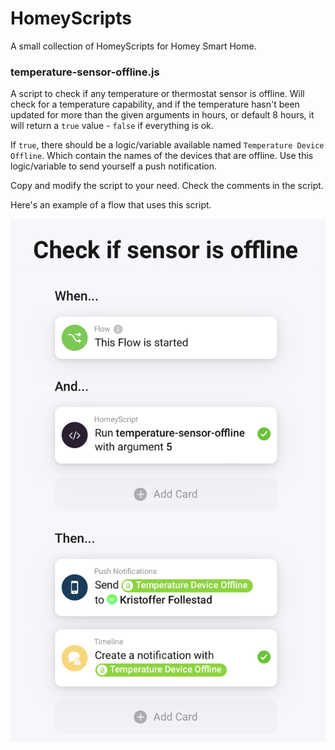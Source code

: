 # HomeyScripts

A small collection of HomeyScripts for Homey Smart Home.

### temperature-sensor-offline.js
A script to check if any temperature or thermostat sensor is offline.
Will check for a temperature capability, and if the temperature hasn't been
updated for more than the given arguments in hours, or default 8 hours, it
will return a `true` value - `false` if everything is ok.

If `true`, there should be a logic/variable available named `Temperature Device Offline`. 
Which contain the names of the devices that are offline. Use this logic/variable
to send yourself a push notification.

Copy and modify the script to your need. Check the comments in the script.

Here's an example of a flow that uses this script.

![image](screenshot-sensor-offline.png)